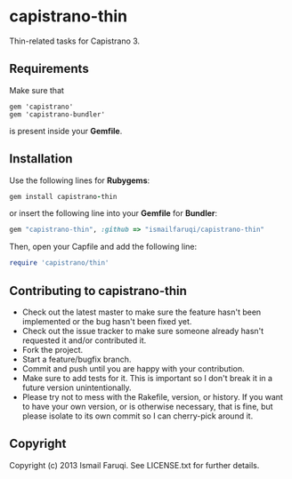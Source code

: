 capistrano-thin
===============

Thin-related tasks for Capistrano 3.

Requirements
------------

Make sure that

```
gem 'capistrano'
gem 'capistrano-bundler'
```

is present inside your **Gemfile**.

Installation
------------

Use the following lines for **Rubygems**:

```ruby
gem install capistrano-thin
```

or insert the following line into your __Gemfile__ for **Bundler**:

```ruby
gem "capistrano-thin", :github => "ismailfaruqi/capistrano-thin"
```

Then, open your Capfile and add the following line:

```ruby
require 'capistrano/thin'
```

Contributing to capistrano-thin
-------------------------------
 
* Check out the latest master to make sure the feature hasn't been implemented or the bug hasn't been fixed yet.
* Check out the issue tracker to make sure someone already hasn't requested it and/or contributed it.
* Fork the project.
* Start a feature/bugfix branch.
* Commit and push until you are happy with your contribution.
* Make sure to add tests for it. This is important so I don't break it in a future version unintentionally.
* Please try not to mess with the Rakefile, version, or history. If you want to have your own version, or is otherwise necessary, that is fine, but please isolate to its own commit so I can cherry-pick around it.

Copyright
---------

Copyright (c) 2013 Ismail Faruqi. See LICENSE.txt for
further details.

